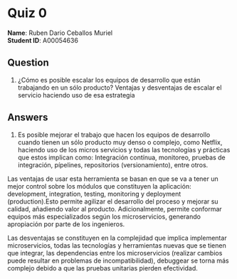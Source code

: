 # Quiz 0

**Name**: Ruben Dario Ceballos Muriel  
**Student ID**: A00054636

## Question
1. ¿Cómo es posible escalar los equipos de desarrollo que están trabajando en un sólo producto? Ventajas y desventajas de escalar el servicio haciendo uso de esa estrategia


## Answers

1. Es posible mejorar el trabajo que hacen los equipos de desarrollo cuando tienen un sólo producto muy denso o complejo, como Netflix, haciendo uso de los micros servicios y todas las tecnologías y prácticas que estos implican como: Integración contínua, monitoreo, pruebas de integración, pípelines, repositorios (versionamiento), entre otros.

  Las ventajas de usar esta herramienta se basan en que se va a tener un mejor control sobre los módulos que constituyen la aplicación: development, integration, testing, monitoring y deployment (production).Esto permite agilizar el desarrollo del proceso y mejorar su calidad, añadiendo valor al producto. Adicionalmente, permite conformar equipos más especializados según los microservicios, generando apropiación por parte de los ingenieros.

  Las desventajas se constituyen en la complejidad que implica implementar microservicios, todas las tecnologías y herramientas nuevas que se tienen que integrar, las dependencias entre los microservicios (realizar cambios puede resultar en problemas de incompatibilidad), debuggear se torna más complejo debido a que las pruebas unitarias pierden efectividad.
